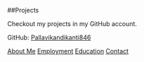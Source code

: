 ##Projects 

Checkout my projects in my GitHub account.

GitHub: [Pallavikandikanti846](https://github.com/Pallavikandikanti846)  

[About Me](index.markdown)
[Employment](employment.markdown)
[Education](education.markdown)
[Contact](contact.markdown)


